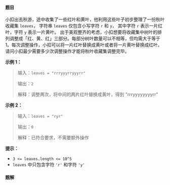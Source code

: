 #### 题目
小扣出去秋游，途中收集了一些红叶和黄叶，他利用这些叶子初步整理了一份秋叶收藏集 `leaves`， 字符串 `leaves` 仅包含小写字符 `r` 和 `y`， 其中字符 `r` 表示一片红叶，字符 `y` 表示一片黄叶。
出于美观整齐的考虑，小扣想要将收藏集中树叶的排列调整成「红、黄、红」三部分。每部分树叶数量可以不相等，但均需大于等于 1。每次调整操作，小扣可以将一片红叶替换成黄叶或者将一片黄叶替换成红叶。请问小扣最少需要多少次调整操作才能将秋叶收藏集调整完毕。

**示例 1：**
>输入：`leaves = "rrryyyrryyyrr"`
>
>输出：`2`
>
>解释：调整两次，将中间的两片红叶替换成黄叶，得到 "rrryyyyyyyyrr"

**示例 2：**
>输入：`leaves = "ryr"`
>
>输出：`0`
>
>解释：已符合要求，不需要额外操作

**提示：**
- `3 <= leaves.length <= 10^5`
- `leaves` 中只包含字符 `'r'` 和字符 `'y'`

 #### 题解